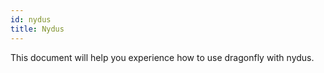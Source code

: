 ```yaml
---
id: nydus
title: Nydus
---
```


This document will help you experience how to use dragonfly with nydus.
